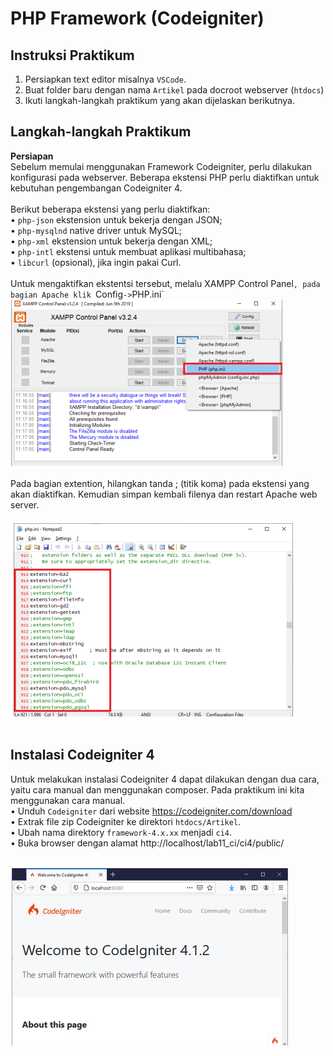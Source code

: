 # PHP Framework (Codeigniter)

## Instruksi Praktikum

1. Persiapkan text editor misalnya `VSCode`.
2. Buat folder baru dengan nama `Artikel` pada docroot webserver (`htdocs`)
3. Ikuti langkah-langkah praktikum yang akan dijelaskan berikutnya.

## Langkah-langkah Praktikum

**Persiapan**<br>
Sebelum memulai menggunakan Framework Codeigniter, perlu dilakukan konfigurasi pada
webserver. Beberapa ekstensi PHP perlu diaktifkan untuk kebutuhan pengembangan
Codeigniter 4.<br>
<br>
Berikut beberapa ekstensi yang perlu diaktifkan:<br>
• `php-json` ekstension untuk bekerja dengan JSON;<br>
• `php-mysqlnd` native driver untuk MySQL;<br>
• `php-xml` ekstension untuk bekerja dengan XML;<br>
• `php-intl` ekstensi untuk membuat aplikasi multibahasa;<br>
• `libcurl` (opsional), jika ingin pakai Curl.<br>
<br>
Untuk mengaktifkan ekstentsi tersebut, melalu XAMPP Control Panel`, pada bagian Apache
klik `Config`->`PHP.ini`
<br>
![img](gambar/1.png)<br>
<br>
Pada bagian extention, hilangkan tanda ; (titik koma) pada ekstensi yang akan diaktifkan.
Kemudian simpan kembali filenya dan restart Apache web server.<br>
<br>
![img](gambar/2.png)<br>
<br>

## Instalasi Codeigniter 4

Untuk melakukan instalasi Codeigniter 4 dapat dilakukan dengan dua cara, yaitu cara manual
dan menggunakan composer. Pada praktikum ini kita menggunakan cara manual.<br>
• Unduh `Codeigniter` dari website https://codeigniter.com/download <br>
• Extrak file zip Codeigniter ke direktori `htdocs/Artikel`.<br>
• Ubah nama direktory `framework-4.x.xx` menjadi `ci4`.<br>
• Buka browser dengan alamat http://localhost/lab11_ci/ci4/public/ <br>
<br>

![img](gambar/3.png)
